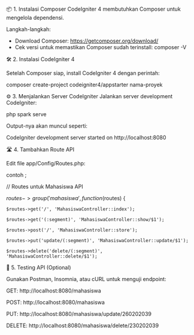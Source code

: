 📦 1. Instalasi Composer
CodeIgniter 4 membutuhkan Composer untuk mengelola dependensi.

Langkah-langkah:
- Download Composer:
https://getcomposer.org/download/
- Cek versi untuk memastikan Composer sudah terinstall:
composer -V

🛠️ 2. Instalasi CodeIgniter 4

Setelah Composer siap, install CodeIgniter 4 dengan perintah:

composer create-project codeigniter4/appstarter nama-proyek


⚙️ 3. Menjalankan Server CodeIgniter
Jalankan server development CodeIgniter:

php spark serve

Output-nya akan muncul seperti:

CodeIgniter development server started on http://localhost:8080


🛣️ 4. Tambahkan Route API

Edit file app/Config/Routes.php:


contoh ;


// Routes untuk Mahasiswa API


$routes->group('mahasiswa', function($routes) {

    $routes->get('/', 'MahasiswaController::index');
    
    $routes->get('(:segment)', 'MahasiswaController::show/$1');
    
    $routes->post('/', 'MahasiswaController::store');
    
    $routes->put('update/(:segment)', 'MahasiswaController::update/$1');
    
    $routes->delete('delete/(:segment)', 'MahasiswaController::delete/$1');
    
    
🧪 5. Testing API (Optional)

Gunakan Postman, Insomnia, atau cURL untuk menguji endpoint:

GET: http://localhost:8080/mahasiswa

POST: http://localhost:8080/mahasiswa

PUT: http://localhost:8080/mahasiswa/update/260202039


DELETE: http://localhost:8080/mahasiswa/delete/230202039

